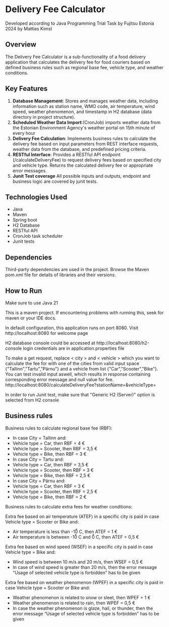 # Delivery Fee Calculator

Developed according to Java Programming Trial Task by Fujitsu Estonia 2024 by Mattias Kimst

## Overview
The Delivery Fee Calculator is a sub-functionality of a food delivery application that calculates the delivery fee for food couriers based on defined business rules such as regional base fee, vehicle type, and weather conditions. 

## Key Features
1. **Database Management**: Stores and manages weather data, including information such as station name, WMO code, air temperature, wind speed, weather phenomenon, and timestamp in H2 database (data directory in  project structure).
2. **Scheduled Weather Data Import**:(CronJob) imports weather data from the Estonian Environment Agency's weather portal on 15th minute of every hour
3. **Delivery Fee Calculation**: Implements business rules to calculate the delivery fee based on input parameters from REST interface requests, weather data from the database, and predefined pricing criteria.
4. **RESTful Interface**: Provides a RESTful API endpoint (/calculateDeliveryFee) to request delivery fees based on specified city and vehicle type. Returns the calculated delivery fee or appropriate error messages.
5. **Junit Test coverage** All possible inputs and outputs, endpoint and business logic are covered by junit tests.

## Technologies Used
- Java 
- Maven
- Spring boot 
- H2 Database 
- RESTful API 
- CronJob task scheduler
- Junit tests

## Dependencies
Third-party dependencies are used in the project. Browse the Maven pom.xml file for details of libraries and their versions.

## How to Run

Make sure to use Java 21

This is a maven project. If encountering problems with running this, seek for maven or your IDE docs.

In default configuration, this application runs on port 8080. Visit http://localhost:8080 for welcome page

H2 database console could be accessed at http://localhost:8080/h2-console login credentials are in application.properties file

To make a get request, replace < city > and < vehicle > which you want to calculate the fee for with one of the cities from valid input space {"Tallinn","Tartu","Pärnu"} 
and a vehicle from list {"Car","Scooter","Bike"}. You can test invalid input aswell, which results in response containing
corresponding error message and null value for fee.
http://localhost:8080/calculateDeliveryFee?stationName=<city>&vehicleType=<vehicle>

In order to run Junit test, make sure that "Generic H2 (Server)" option is selected from H2 console

## Business rules
Business rules to calculate regional base fee (RBF):
- In case City = Tallinn and:
- Vehicle type = Car, then RBF = 4 €
- Vehicle type = Scooter, then RBF = 3,5 €
- Vehicle type = Bike, then RBF = 3 €
- In case City = Tartu and:
- Vehicle type = Car, then RBF = 3,5 €
- Vehicle type = Scooter, then RBF = 3 €
- Vehicle type = Bike, then RBF = 2,5 €
- In case City = Pärnu and:
- Vehicle type = Car, then RBF = 3 €
- Vehicle type = Scooter, then RBF = 2,5 €
- Vehicle type = Bike, then RBF = 2 €

Business rules to calculate extra fees for weather conditions:

Extra fee based on air temperature (ATEF) in a specific city is paid in case Vehicle type =
Scooter or Bike and:
- Air temperature is less than -10̊ C, then ATEF = 1 €
- Air temperature is between -10̊ C and 0̊ C, then ATEF = 0,5 €

Extra fee based on wind speed (WSEF) in a specific city is paid in case Vehicle type = Bike
and:

- Wind speed is between 10 m/s and 20 m/s, then WSEF = 0,5 €
- In case of wind speed is greater than 20 m/s, then the error message “Usage of selected vehicle
type is forbidden” has to be given

Extra fee based on weather phenomenon (WPEF) in a specific city is paid in case Vehicle
type = Scooter or Bike and:

- Weather phenomenon is related to snow or sleet, then WPEF = 1 €
- Weather phenomenon is related to rain, then WPEF = 0,5 €
- In case the weather phenomenon is glaze, hail, or thunder, then the error message “Usage of
selected vehicle type is forbidden” has to be given




